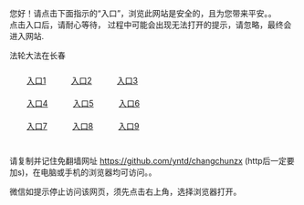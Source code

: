 您好！请点击下面指示的“入口”，浏览此网站是安全的，且为您带来平安。。 <br/>
点击入口后，请耐心等待， 过程中可能会出现无法打开的提示，请忽略，最终会进入网站. </br>

法轮大法在长春<br/>
<div style="padding:10px"><a style="margin:20px" target="_blank" href="https://d1ybhe1d4hvmwj.cloudfront.net/2Qpsp?veqvrfqk" id="ccLink1" rel="nofollow">入口1</a> <a target="_blank" style="margin:20px" href="https://drbpfimjk3pf9.cloudfront.net/2Qpsp?rsdsfoaj" id="ccLink2" rel="nofollow">入口2</a> <a style="margin:20px" target="_blank" href="https://d1k78mrdaxv8xo.cloudfront.net/2Qpsp?ybqws" id="ccLink3" rel="nofollow">入口3</a></div>

<div style="padding:10px" ><a style="margin:20px" target="_blank" href="https://d1ybhe1d4hvmwj.cloudfront.net/2Qpsp?veqvrfqk" id="ccLink4" rel="nofollow">入口4</a> <a style="margin:20px" href="https://drbpfimjk3pf9.cloudfront.net/2Qpsp?rsdsfoaj" target="_blank" id="ccLink5" rel="nofollow">入口5</a> <a style="margin:20px" href="https://d1k78mrdaxv8xo.cloudfront.net/2Qpsp?ybqws" target="_blank" id="ccLink6" rel="nofollow">入口6</a></div>

<div style="padding:10px"><a style="margin:20px" target="_blank" href="https://d1ybhe1d4hvmwj.cloudfront.net/2Qpsp?veqvrfqk" id="ccLink7" rel="nofollow">入口7</a> <a style="margin:20px" href="https://drbpfimjk3pf9.cloudfront.net/2Qpsp?rsdsfoaj" target="_blank" id="ccLink8" rel="nofollow">入口8</a> <a style="margin:20px" target="_blank" href="https://d1k78mrdaxv8xo.cloudfront.net/2Qpsp?ybqws" id="ccLink9" rel="nofollow">入口9</a></div>

<br/>



请复制并记住免翻墙网址 https://github.com/yntd/changchunzx (http后一定要加s)，在电脑或手机的浏览器均可访问。。<br/>

微信如提示停止访问该网页，须先点击右上角，选择浏览器打开。
